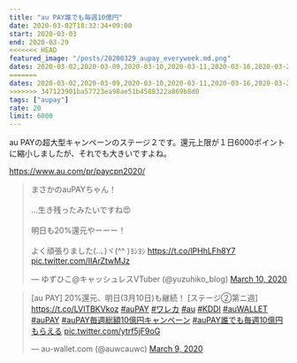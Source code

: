 ```yaml
---
title: "au PAY誰でも毎週10億円"
date: 2020-03-02T18:32:34+09:00
start: 2020-03-03
end: 2020-03-29
<<<<<<< HEAD
featured_image: "/posts/20200329_aupay_everyweek.md.png"
dates: 2020-03-02,2020-03-09,2020-03-10,2020-03-11,2020-03-16,2020-03-23
=======
dates: 2020-03-02,2020-03-09,2020-03-10,2020-03-11,2020-03-16,2020-03-23,2020-03-24
>>>>>>> 347123901ba57723ea98ae51b4588322a869b8d0
tags: ["aupay"]
rate: 20
limit: 6000
---
```


au PAYの超大型キャンペーンのステージ２です。還元上限が１日6000ポイントに縮小しましたが、それでも大きいですよね。

https://www.au.com/pr/paycpn2020/

<blockquote class="twitter-tweet"><p lang="ja" dir="ltr">まさかのauPAYちゃん！<br><br>…生き残ったみたいですね😍<br><br>明日も20%還元やーーー！<br><br>よく頑張りました(..､)ヾ(^^ )ﾖｼﾖｼ <a href="https://t.co/lPHhLFh8Y7">https://t.co/lPHhLFh8Y7</a> <a href="https://t.co/IIArZtwMJz">pic.twitter.com/IIArZtwMJz</a></p>&mdash; ゆずひこ@キャッシュレスVTuber (@yuzuhiko_blog) <a href="https://twitter.com/yuzuhiko_blog/status/1237291263545597952?ref_src=twsrc%5Etfw">March 10, 2020</a></blockquote> <script async src="https://platform.twitter.com/widgets.js" charset="utf-8"></script>

<blockquote class="twitter-tweet"><p lang="ja" dir="ltr">[au PAY] 20%還元、明日(3月10日)も継続！ [ステージ②第ニ週] <a href="https://t.co/LVlTBKVkoz">https://t.co/LVlTBKVkoz</a> <a href="https://twitter.com/hashtag/auPAY?src=hash&amp;ref_src=twsrc%5Etfw">#auPAY</a> <a href="https://twitter.com/hashtag/%E3%83%AF%E3%83%AC%E3%82%AB?src=hash&amp;ref_src=twsrc%5Etfw">#ワレカ</a> <a href="https://twitter.com/hashtag/au?src=hash&amp;ref_src=twsrc%5Etfw">#au</a> <a href="https://twitter.com/hashtag/KDDI?src=hash&amp;ref_src=twsrc%5Etfw">#KDDI</a> <a href="https://twitter.com/hashtag/auWALLET?src=hash&amp;ref_src=twsrc%5Etfw">#auWALLET</a> <a href="https://twitter.com/hashtag/auPAY?src=hash&amp;ref_src=twsrc%5Etfw">#auPAY</a> <a href="https://twitter.com/hashtag/auPAY%E6%AF%8E%E9%80%B1%E7%B7%8F%E9%A1%8D10%E5%84%84%E5%86%86%E3%82%AD%E3%83%A3%E3%83%B3%E3%83%9A%E3%83%BC%E3%83%B3?src=hash&amp;ref_src=twsrc%5Etfw">#auPAY毎週総額10億円キャンペーン</a> <a href="https://twitter.com/hashtag/auPAY%E8%AA%B0%E3%81%A7%E3%82%82%E6%AF%8E%E9%80%B110%E5%84%84%E5%86%86%E3%82%82%E3%82%89%E3%81%88%E3%82%8B?src=hash&amp;ref_src=twsrc%5Etfw">#auPAY誰でも毎週10億円もらえる</a> <a href="https://t.co/ytrf5jF9oG">pic.twitter.com/ytrf5jF9oG</a></p>&mdash; au-wallet.com (@auwcauwc) <a href="https://twitter.com/auwcauwc/status/1236965697017630720?ref_src=twsrc%5Etfw">March 9, 2020</a></blockquote> <script async src="https://platform.twitter.com/widgets.js" charset="utf-8"></script>
